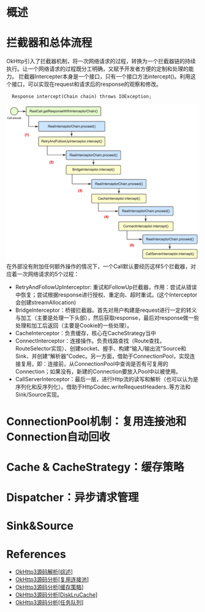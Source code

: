 # 概述

# 拦截器和总体流程
OkHttp引入了拦截器机制，将一次网络请求的过程，转换为一个拦截器链的持续执行。让一个网络请求的过程既分工明确，又赋予开发者方便的定制和处理的能力。
拦截器Intercepter本身是一个接口，只有一个接口方法intercept()。利用这个接口，可以实现在request和请求后的response的观察和修改。
```
  Response intercept(Chain chain) throws IOException;
```
![OkHttp拦截器过程图](/assets/okhttp-1.png)
在外部没有附加任何额外操作的情况下，一个Call默认要经历这样5个拦截器，对应着一次网络请求的5个过程：

- RetryAndFollowUpInterceptor: 重试和FollowUp拦截器，作用：尝试从错误中恢复；尝试根据response进行授权、重定向、超时重试。(这个Interceptor会创建streamAllocation)
- BridgeInterceptor：桥接拦截器。首先对用户构建是request进行一定的转义与加工（主要是处理一下头部），然后获取response，最后对response做一些处理和加工后返回（主要是Cookie的一些处理）。
- CacheInterceptor：负责缓存，核心在CacheStrategy当中
- ConnectInterceptor：连接操作。负责线路查找（Route查找，RouteSelector实现）、创建socket、握手、构建“输入/输出流”Source和Sink、并创建“解析器”Codec。另一方面，借助于ConnectionPool，实现连接复用，即：连接前，从ConnectionPool中查询是否有可复用的Connection；如果没有，新建的Connection要放入Pool中以被使用。
- CallServerInterceptor：最后一层，进行Http流的读写和解析（也可以认为是序列化和反序列化）。借助于HttpCodec.writeRequestHeaders..等方法和Sink/Source实现。

# ConnectionPool机制：复用连接池和Connection自动回收

# Cache & CacheStrategy：缓存策略

# Dispatcher：异步请求管理

# Sink&Source

# References
* [OkHttp3源码解析[综述]](http://www.jianshu.com/p/aad5aacd79bf#)
* [OkHttp3源码分析[复用连接池]](http://www.jianshu.com/p/92a61357164b)
* [OkHttp3源码分析[缓存策略]](http://www.jianshu.com/p/9cebbbd0eeab)
* [OkHttp3源码分析[DiskLruCache]](http://www.jianshu.com/p/23b8aa490a6b)
* [OkHttp3源码分析[任务队列]](http://www.jianshu.com/p/6637369d02e7)